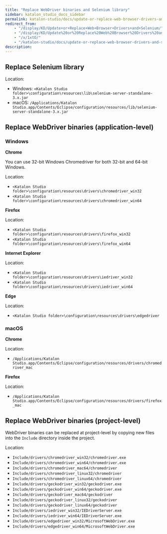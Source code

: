 ```yaml
---
title: "Replace WebDriver binaries and Selenium library" 
sidebar: katalon_studio_docs_sidebar
permalink: katalon-studio/docs/update-or-replace-web-browser-drivers-and-selenium.html 
redirect_from:
    - "/display/KD/Update+or+Replace+Web+Browser+Drivers+and+Selenium/"
    - "/display/KD/Update%20or%20Replace%20Web%20Browser%20Drivers%20and%20Selenium/"
    - "/x/1xtO/"
    - "/katalon-studio/docs/update-or-replace-web-browser-drivers-and-selenium/"
description: 
---
```


## Replace Selenium library

Location:
- Windows: `<Katalon Studio folder>\configuration\resources\lib\selenium-server-standalone-3.x.jar`
- macOS: `/Applications/Katalon Studio.app/Contents/Eclipse/configuration/resources/lib/selenium-server-standalone-3.x.jar`
    
## Replace WebDriver binaries (application-level)

### Windows

**Chrome**

You can use 32-bit Windows Chromedriver for both 32-bit and 64-bit Windows.

Location:
- `<Katalon Studio folder>\configuration\resources\drivers\chromedriver_win32`
- `<Katalon Studio folder>\configuration\resources\drivers\chromedriver_win64`

**Firefox**

Location:
- `<Katalon Studio folder>\configuration\resources\drivers\firefox_win32`
- `<Katalon Studio folder>\configuration\resources\drivers\firefox_win64`

**Internet Explorer**

Location:
- `<Katalon Studio folder>\configuration\resources\drivers\iedriver_win32`
- `<Katalon Studio folder>\configuration\resources\drivers\iedriver_win64`

**Edge**

Location:
- `<Katalon Studio folder>\configuration\resources\drivers\edgedriver`

### macOS

**Chrome**

Location:
- `/Applications/Katalon Studio.app/Contents/Eclipse/configuration/resources/drivers/chromedriver_mac`

**Firefox**

Location:
- `/Applications/Katalon Studio.app/Contents/Eclipse/configuration/resources/drivers/firefox_mac`

## Replace WebDriver binaries (project-level)

WebDriver binaries can be replaced at project-level by copying new files into the `Include` directory inside the project.

Location:
- `Include/drivers/chromedriver_win32/chromedriver.exe`
- `Include/drivers/chromedriver_win64/chromedriver.exe`
- `Include/drivers/chromedriver_mac64/chromedriver`
- `Include/drivers/chromedriver_linux32/chromedriver`
- `Include/drivers/chromedriver_linux64/chromedriver`
- `Include/drivers/geckodriver_win32/geckodriver.exe`
- `Include/drivers/geckodriver_win64/geckodriver.exe`
- `Include/drivers/geckodriver_mac64/geckodriver`
- `Include/drivers/geckodriver_linux32/geckodriver`
- `Include/drivers/geckodriver_linux64/geckodriver`
- `Include/drivers/iedriver_win32/IEDriverServer.exe`
- `Include/drivers/iedriver_win64/IEDriverServer.exe`
- `Include/drivers/edgedriver_win32/MicrosoftWebDriver.exe`
- `Include/drivers/edgedriver_win64/MicrosoftWebDriver.exe`